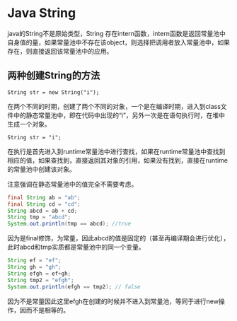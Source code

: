# Java String

java的String不是原始类型，String 存在intern函数，intern函数是返回常量池中自身值的量，如果常量池中不存在该object，则选择把调用者放入常量池中，如果存在，则直接返回该常量池中的应用。

## 两种创建String的方法

`String str = new String("i");`

在两个不同的时期，创建了两个不同的对象，一个是在编译时期，进入到class文件中的静态常量池中，即在代码中出现的“i”，另外一次是在语句执行时，在堆中生成一个对象。

`String str = "i";`

在执行是首先进入到runtime常量池中进行查找，如果在runtime常量池中查找到相应的值，如果查找到，直接返回其对象的引用，如果没有找到，直接在runtime的常量池中创建该对象。

注意强调在静态常量池中的值完全不需要考虑。

```java
final String ab = "ab";
final String cd = "cd";
String abcd = ab + cd;
String tmp = "abcd";
System.out.println(tmp == abcd); //true
```

因为是final修饰，为常量，因此abcd的值是固定的（甚至再编译期会进行优化），此时abcd和tmp实质都是常量池中的同一个变量。

```java
String ef = "ef";
String gh = "gh";
String efgh = ef+gh;
String tmp2 = "efgh";
System.out.println(efgh == tmp2); // false
```

因为不是常量因此这里efgh在创建的时候并不进入到常量池，等同于进行new操作，因而不是相等的。